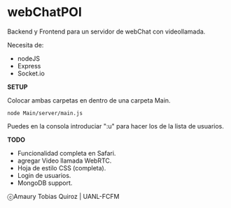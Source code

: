 # webChatPOI
Backend y Frontend para un servidor de webChat con videollamada.

Necesita de:
* nodeJS
* Express
* Socket.io

**SETUP**

Colocar ambas carpetas en dentro de una carpeta Main.

```[javascript]
node Main/server/main.js
```

Puedes en la consola introduciar ":u" para hacer los de la lista de usuarios.

**TODO**

* Funcionalidad completa en Safari.
* agregar Video llamada WebRTC.
* Hoja de estilo CSS (completa).
* Login de usuarios.
* MongoDB support.

ⓒAmaury Tobias Quiroz | UANL-FCFM